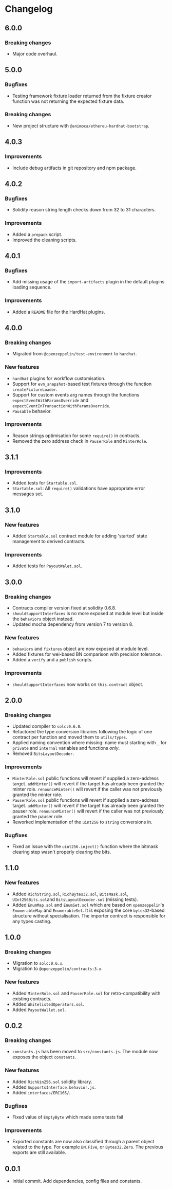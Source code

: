 # Changelog

## 6.0.0
### Breaking changes
 * Major code overhaul.

## 5.0.0

### Bugfixes
 * Testing framework fixture loader returned from the fixture creator function was not returning the expected fixture data.

### Breaking changes
 * New project structure with `@animoca/ethereu-hardhat-bootstrap`.

## 4.0.3

### Improvements
 * Include debug artifacts in git repository and npm package.

## 4.0.2

### Bugfixes
 * Solidity reason string length checks down from 32 to 31 characters.

### Improvements
 * Added a `prepack` script.
 * Improved the cleaning scripts.

## 4.0.1

### Bugfixes
 * Add missing usage of the `import-artifacts` plugin in the default plugins loading sequence.

### Improvements
 * Added a `README` file for the HardHat plugins.

## 4.0.0

### Breaking changes
 * Migrated from `@openzeppelin/test-environment` to `hardhat`.

### New features
 * `hardhat` plugins for workflow customisation.
 * Support for `evm_snapshot`-based test fixtures through the function `createFixtureLoader`.
 * Support for custom events arg names through the functions `expectEventWithParamsOverride` and `expectEventInTransactionWithParamsOverride`.
 * `Pausable` behavior.

### Improvements
 * Reason strings optimisation for some `require()` in contracts.
 * Removed the zero address check in `PauserRole` and `MinterRole`.

## 3.1.1

### Improvements
 * Added tests for `Startable.sol`.
 * `Startable.sol`: All `require()` validations have appropriate error messages set.

## 3.1.0

### New features
 * Added `Startable.sol` contract module for adding 'started' state management to derived contracts.

### Improvements
 * Added tests for `PayoutWalet.sol`.

## 3.0.0

### Breaking changes
 * Contracts compiler version fixed at solidity 0.6.8.
 * `shouldSupportInterfaces` is no more exposed at module level but inside the `behaviors` object instead.
 * Updated mocha dependency from version 7 to version 8.

### New features
 * `behaviors` and `fixtures` object are now exposed at module level.
 * Added fixtures for wei-based BN comparison with precision tolerance.
 * Added a `verify` and a `publish` scripts.

### Improvements
 * `shouldSupportInterfaces` now works on `this.contract` object.

## 2.0.0

### Breaking changes
 * Updated compiler to `solc:0.6.8`.
 * Refactored the type conversion libraries following the logic of one contract per function and moved them to `utils/types`.
 * Applied naming convention where missing: name must starting with `_` for `private` and `internal` variables and functions *only*.
 * Removed `BitsLayoutDecoder`.

### Improvements
 * `MinterRole.sol` public functions will revert if supplied a zero-address target. `addMinter()` will revert if the target has already been granted the minter role. `renounceMinter()` will revert if the caller was not previously granted the minter role.
 * `PauserRole.sol` public functions will revert if supplied a zero-address target. `addMinter()` will revert if the target has already been granted the pauser role. `renounceMinter()` will revert if the caller was not previously granted the pauser role.
 * Reworked implementation of the `uint256` to `string` conversions in.

 ### Bugfixes
  * Fixed an issue with the `uint256.inject()` function where the bitmask clearing step wasn't properly clearing the bits.

## 1.1.0

### New features
 * Added `RichString.sol`, `RichBytes32.sol`, `BitsMask.sol`, `UInt256Bits.sol`and `BitsLayoutDecoder.sol` (missing tests).
 * Added `EnumMap.sol` and `EnumSet.sol` which are based on `openzeppelin`'s `EnumerableMap` and `EnumerableSet`. It is exposing the core `bytes32`-based structure without specialisation. The importer contract is responsible for any types casting.

## 1.0.0

### Breaking changes
 * Migration to `solc:0.6.x`.
 * Migration to `@openzeppelin/contracts:3.x`.

### New features
 * Added `MinterRole.sol` and `PauserRole.sol` for retro-compatibility with existing contracts.
 * Added `WhitelistedOperators.sol`.
 * Added `PayoutWallet.sol`.

## 0.0.2

### Breaking changes
 * `constants.js` has been moved to `src/constants.js`. The module now exposes the object `constants`.

### New features
 * Added `RichUin256.sol` solidity library.
 * Added `SupportsInterface.behavior.js`.
 * Added `interfaces/ERC165/`.

### Bugfixes
 * Fixed value of `EmptyByte` which made some tests fail

### Improvements
 * Exported constants are now also classified through a parent object related to the type. For example `BN.Five`, or `Bytes32.Zero`. The previous exports are still available.

## 0.0.1
 * Initial commit. Add dependencies, config files and constants.
